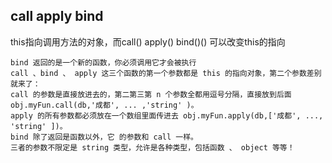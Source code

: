 call apply bind
----
this指向调用方法的对象，而call() apply() bind()() 可以改变this的指向

    bind 返回的是一个新的函数，你必须调用它才会被执行
    call 、bind 、 apply 这三个函数的第一个参数都是 this 的指向对象，第二个参数差别就来了：
    call 的参数是直接放进去的，第二第三第 n 个参数全都用逗号分隔，直接放到后面 obj.myFun.call(db,'成都', ... ,'string' )。
    apply 的所有参数都必须放在一个数组里面传进去 obj.myFun.apply(db,['成都', ..., 'string' ])。
    bind 除了返回是函数以外，它 的参数和 call 一样。
    三者的参数不限定是 string 类型，允许是各种类型，包括函数 、 object 等等！
